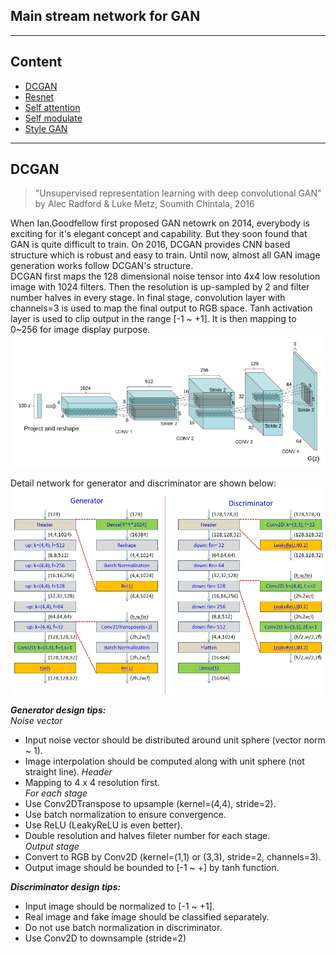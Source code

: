 ## Main stream network for GAN ##  

----  
## Content
* [DCGAN]()  
* [Resnet]()  
* [Self attention]()  
* [Self modulate]()  
* [Style GAN]()  


----  
## DCGAN
> "Unsupervised representation learning with deep convolutional GAN"  
> by Alec Radford & Luke Metz, Soumith Chintala, 2016  

When Ian.Goodfellow first proposed GAN netowrk on 2014, everybody is exciting for it's elegant concept and capability. 
But they soon found that GAN is quite difficult to train. 
On 2016, DCGAN provides CNN based structure which is robust and easy to train. 
Until now, almost all GAN image generation works follow DCGAN's structure.  
DCGAN first maps the 128 dimensional noise tensor into 4x4 low resolution image with 1024 filters. 
Then the resolution is up-sampled by 2 and filter number halves in every stage. 
In final stage, convolution layer with channels=3 is used to map the final output to RGB space. 
Tanh activation layer is used to clip output in the range [-1 ~ +1].
It is then mapping to 0~256 for image display purpose.
 ![network_DCGAN1](./Images/mdl_dcgan1.jpg)  

Detail network for generator and discriminator are shown below:
 ![network_DCGAN](./Images/mdl_dcgan.jpg)  
 
***Generator design tips:***  
*Noise vector*  
* Input noise vector should be distributed around unit sphere (vector norm ~ 1). 
* Image interpolation should be computed along with unit sphere (not straight line).
*Header*  
* Mapping to 4 x 4 resolution first.  
*For each stage*  
* Use Conv2DTranspose to upsample (kernel=(4,4), stride=2).  
* Use batch normalization to ensure convergence.  
* Use ReLU (LeakyReLU is even better).  
* Double resolution and halves fileter number for each stage.  
*Output stage*
* Convert to RGB by Conv2D (kernel=(1,1) or (3,3), stride=2, channels=3).  
* Output image should be bounded to [-1 ~ +] by tanh function.  

***Discriminator design tips:***

* Input image should be normalized to [-1 ~ +1].
* Real image and fake image should be classified separately.
* Do not use batch normalization in discriminator. 
* Use Conv2D to downsample (stride=2)












